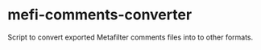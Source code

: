 # mefi-comments-converter
Script to convert exported Metafilter comments files into to other formats.
